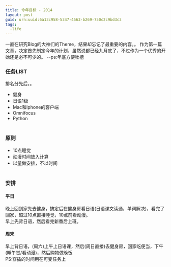 ```yaml
---
title: 今年目标 - 2014
layout: post
guid: urn:uuid:6a13c958-5347-4563-b269-750c2c9bd3c3
tags:
  -life 
---
```


一直在研究Blog的大神们的Theme，结果却忘记了最重要的内容。。
作为第一篇文章，决定首先制定今年的计划，虽然说都已经九月底了，不过作为一个优秀的开始还是必不可少的。
\--ps:年底方便吐槽

### 任务LIST
排名分先后。。

* 健身
* 日语1级
* Mac和Iphone的客户端
* Omnifocus
* Python
<br /><br />
### 原则
* 10点睡觉
* 动漫时间放入计算
* 以量做安排，不以时间
<br /><br />
### 安排
#### 平日
晚上回到家先去健身，搞定后在健身房看日语(日语课文读通，单词解决)，看完了回家，超过10点直接睡觉，10点前看动漫。<br />
早上先背日语，然后看完新番后上班。
#### 周末
早上背日语，(周六)上午上日语课，然后(周日直接)去健身房，回家吃便当，下午(睡午觉/看动漫)，然后购物做晚饭<br />
PS:穿插的时间用在可变任务上

